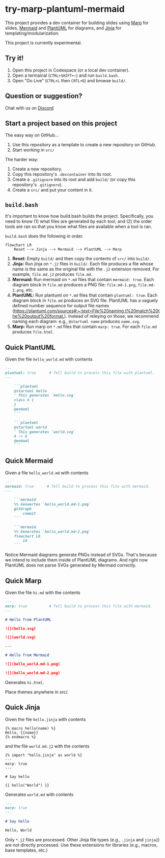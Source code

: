 # try-marp-plantuml-mermaid

This project provides a dev container for building slides using [Marp](https://marp.app/) for slides, [Mermaid](https://mermaid.js.org/) and [PlantUML](https://plantuml.com/) for diagrams, and [Jinja](https://jinja.palletsprojects.com/en/stable/) for templating/modularization.

This project is currently experimental.


## Try it!

1. Open this project in Codespace (or a local dev container).
2. Open a termainal (`CTRL+SHIFT+~`) and run `build.bash`.
3. Open "Go Live"  (`CTRL+L` then `CRTL+O`) and browse `build/`.


## Question or suggestion?

Chat with us on [Discord](https://discord.gg/x2Hn4BFFnW)


## Start a project based on this project

The easy way on GitHub...

1. Use this repository as a template to create a new repository on GitHub.
2. Start working in `src/`

The harder way:

1. Create a new repository.
2. Copy this repository's `.devcontainer` into its root.
3. Create a `.gitignore` into its root and add `build/` (or copy this repository's `.gitignore`).
4. Create a `src/` and put your content in it.


## `build.bash`

It's important to know how build.bash builds the project. Specifically, you need to know (1) what files are generated by each tool, and (2) the order tools are ran so that you know what files are available when a tool is ran.

`build.bash` does the following in order.

```mermaid
flowchart LR
    Reset --> Jinja --> Mermaid --> PlantUML --> Marp
```

1. **Reset:** Empty `build/` and then copy the contents of `src/` into `build/`.
2. **Jinja:** Run jinja on `*.j2` files in `build/`. Each file produces a file whose name is the same as the original file with the `.j2` extension removed. For example, `file.md.j2` produces `file.md`.
3. **Mermaid:** Run mermaid on `*.md` files that contain `mermaid: true`. Each diagram block in `file.md` produces a PNG file: `file.md-1.png`, `file.md-2.png`, etc.
4. **PlantUML:** Run plantuml on `*.md` files that contain `plantuml: true`. Each diagram block in `file.md` produces an SVG file. PlantUML has a vaguely defined number sequence for output file names (<https://plantuml.com/sources#:~:text=File%20naming,t%20match%20the%20output%20format.>). Instead of releying on those, we recommend naming each diagram: e.g., `@startuml name` produces `name.svg`.
5. **Marp:** Run marp on `*.md` files that contain `marp: true`. For each `file.md` produces `file.html`.


## Quick PlantUML

Given the file `hello_world.md` with contents

```markdown
---
plantuml: true      # Tell build to process this file with plantuml.
---

    ```plantuml
    @startuml hello
    ' This generates `hello.svg`
    class A {
    }
    @enduml
    ```

    ```plantuml
    @startuml world
    ' This generates `world.svg`
    A -> A
    @enduml
    ```
```

## Quick Mermaid

Given a file `hello_world.md` with contents

```markdown
---
mermaid: true      # Tell build to process this file with mermaid.
---

    ```mermaid
    %% Genaertes `hello_world.md-1.png`
    gitGraph
        commit
    ```

    ```mermaid
    %% Generates `hello_world.md-2.png`
    flowchart LR
        id
    ```
```

Notice Mermaid diagrams generate PNGs instead of SVGs. That's because we intend to include them inside of PlantUML diagrams. And right now PlantUML does not parse SVGs generated by Mermaid correctly.

## Quick Marp

Given the file `hi.md` with the contents

```markdown
---
marp: true          # Tell build to process this file with mermaid.
---

# Hello from PlantUML

![](hello.svg)

![](world.svg)

---

# Hello from Mermaid

![](hello_world.md-1.png)

![](hello_world.md-2.png)
```

Generates `hi.html`.

Place themes anywhere in src/.

## Quick Jinja

Given the file `hello.jinja` with contents

```jinja
{% macro hello(name) %}
Hello, {{name}}
{% endmacro %}
```

and the file `world.md.j2` with the contents

```jinja
{% import "hello.jinja" as world %}
---
marp: true
---

# Say hello

{{ hello("World") }}
```

Generates `world.md` with contents

```markdown
---
marp: true
---

# Say hello

Hello, World
```

Only `*.j2` files are processed. Other Jinja file types (e.g., `.jinja` and `jinja2`) are not directly processed. Use these extensions for libraries (e.g., macros, base templates, etc.)

